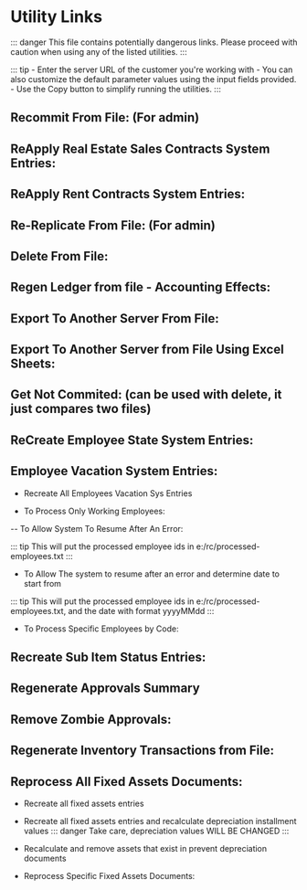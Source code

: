 # Utility Links
::: danger
This file contains potentially dangerous links. Please proceed with caution when using any of the listed utilities. 
:::

<ServerBaseURL/>
::: tip
- Enter the server URL of the customer you're working with
- You can also customize the default parameter values using the input fields provided.
- Use the Copy button to simplify running the utilities.
:::

## Recommit From File: (For admin)
<UtilityLinkBuilder
className="com.namasoft.erp.gui.server.RecommitFromFile"
:params="[
{ title: 'Main File', default: 'e:/rc/recommit.txt' },
{ title: 'Done File', default: 'e:/rc/done.txt' },
{ title: 'Errors File', default: 'e:/rc/errors.txt' }
]" :gui = "true"
/>

## ReApply Real Estate Sales Contracts System Entries:

<UtilityLinkBuilder 
className="com.namasoft.modules.realstate.domain.utils.RESysEntryMigratorUtility"/>

## ReApply Rent Contracts System Entries:
<UtilityLinkBuilder
className="com.namasoft.modules.realstate.domain.utils.UpdateREReservationEntryUtil"/>

## Re-Replicate From File: (For admin)
<UtilityLinkBuilder
className="com.namasoft.erp.gui.server.ReplicateFromFile"
:params="[
{ title: 'Main File', default: 'e:/rc/recommit.txt' },
{ title: 'Done File', default: 'e:/rc/done.txt' },
{ title: 'Errors File', default: 'e:/rc/errors.txt' }
]" :gui = "true"
/>

## Delete From File:
<UtilityLinkBuilder
className="com.namasoft.erp.gui.server.DeleteFromFile"
:params="[
{ title: 'Main File', default: 'e:/rc/delete.txt' },
{ title: 'Done File', default: 'e:/rc/done-delete.txt' },
{ title: 'Errors File', default: 'e:/rc/delete-errors.txt' }
]" :gui = "true"
/>


## Regen Ledger from file - Accounting Effects:
<UtilityLinkBuilder
className="com.namasoft.erp.gui.server.RegenAccFromFile"
:params="[
{ title: 'Main File', default: 'e:/rc/regen-ledger.txt' },
{ title: 'Done File', default: 'e:/rc/regen-ledger-delete.txt' },
{ title: 'Errors File', default: 'e:/rc/regen-ledger-errors.txt' }
]" :gui = "true"
/>

## Export To Another Server From File:
<UtilityLinkBuilder
className="com.namasoft.erp.gui.server.ExportToServerFromFileByWS"
:params="[
{ title: 'Main File', default: 'e:/rc/export.txt' },
{ title: 'Done File', default: 'e:/rc/export-delete.txt' },
{ title: 'Errors File', default: 'e:/rc/export-errors.txt' },
{ title: 'Export To Server URL', default: 'http://localhost:7070/' }
]" :gui = "true"
/>


## Export To Another Server from File Using Excel Sheets:
<UtilityLinkBuilder
className="com.namasoft.erp.gui.server.ExportToServerFromFileByExcel"
:params="[
{ title: 'Main File', default: 'e:/rc/export.txt' },
{ title: 'Done File', default: 'e:/rc/export-delete.txt' },
{ title: 'Errors File', default: 'e:/rc/export-errors.txt' },
{ title: 'Export To Server URL', default: 'http://localhost:7070/' }
]" :gui = "true"
/>

## Get Not Commited: (can be used with delete, it just compares two files)
<UtilityLinkBuilder
className="com.namasoft.erp.gui.server.CompareTwoFiles"
:params="[
{ title: 'First File', default: 'e:/rc/recommit.txt' },
{ title: 'Second File', default: 'e:/rc/export-delete.txt' }
]" :gui = "true"
/>

## ReCreate Employee State System Entries:
<UtilityLinkBuilder
className="com.namasoft.modules.humanresource.domain.entities.utils.MigrateEmpStateEntry"
/>

## Employee Vacation System Entries:
- Recreate All Employees Vacation Sys Entries
<UtilityLinkBuilder
className="com.namasoft.modules.humanresource.domain.entities.utils.VacationsSysEntryMigratorForAllEmps"
/>

- To Process Only Working Employees:
<UtilityLinkBuilder
className="com.namasoft.modules.humanresource.domain.entities.utils.VacationsSysEntryMigratorForWorkingEmps"
/>

-- To Allow System To Resume After An Error:
<UtilityLinkBuilder
className="com.namasoft.modules.humanresource.domain.entities.utils.VacationsSysEntryMigratorForAllEmps"
:params="[
{ title: 'Processed Employees File', default: 'e:/rc/processed-employees.txt' }
]"
/>

::: tip
This will put the processed employee ids in e:/rc/processed-employees.txt
:::

- To Allow The system to resume after an error and determine date to start from
  <UtilityLinkBuilder
  className="com.namasoft.modules.humanresource.domain.entities.utils.VacationsSysEntryMigratorForAllEmps"
  :params="[
  { title: 'Processed Employees File', default: 'e:/rc/processed-employees.txt', id:'file' },
  { title: 'Start From Date', default: 'yyyyMMdd', id:'date' }
  ]"
  />

::: tip
This will put the processed employee ids in e:/rc/processed-employees.txt, and the date with format yyyyMMdd 
:::

- To Process Specific Employees by Code:
  <UtilityLinkBuilder
  className="com.namasoft.modules.humanresource.domain.entities.utils.VacationsSysEntryMigratorForAllEmps"
  :params="[
  { title: 'Employee Codes', default: 'E001-E002-E003', id:'codes' }
  ]"
  />

## Recreate Sub Item Status Entries:
<UtilityLinkBuilder
className="com.namasoft.modules.srvcenter.domain.utils.SubItemStatusSysEntryRecalculateUtil"
:params="[
{ title: 'Types To Process File', default: 'e:/rc/toProcessTypes.txt', id:'file' }
]"
/>


## Regenerate Approvals Summary
<UtilityLinkBuilder
className="com.namasoft.infra.domainbase.common.approval.RecalcSummaryUtil"
/>

## Remove Zombie Approvals:
<UtilityLinkBuilder
className="com.namasoft.infra.domainbase.common.approval.FixZombieApprovalUtil"
/>

## Regenerate Inventory Transactions from File:
<UtilityLinkBuilder
className="com.namasoft.modules.supplychain.domain.utils.plugnplay.RegenInvTransReqFromFile"
:params="[
{ title: 'Main File', default: 'e:/rc/regen-inv-trans.txt' },
{ title: 'Done File', default: 'e:/rc/regen-inv-done.txt' },
{ title: 'Errors File', default: 'e:/rc/regen-inv-errors.txt' }
]"
/>

## Reprocess All Fixed Assets Documents:
- Recreate all fixed assets entries
<UtilityLinkBuilder
className="com.namasoft.modules.fixedassets.domain.utils.SWSUpdatePropertyEntryUtil"
/>

- Recreate all fixed assets entries and recalculate depreciation installment values
::: danger
Take care, depreciation values WILL BE CHANGED
:::
<UtilityLinkBuilder
  className="com.namasoft.modules.fixedassets.domain.utils.SWSUpdatePropertyEntryAndRecalcDepreciationUtil"
/>

- Recalculate and remove assets that exist in prevent depreciation documents
  <UtilityLinkBuilder
  className="com.namasoft.modules.fixedassets.domain.utils.SWSUpdatePropertyEntryAndRecalcDepreciationAndRemovePreventedAssetsUtil"
  />


- Reprocess Specific Fixed Assets Documents:
  <UtilityLinkBuilder
  className="com.namasoft.modules.supplychain.domain.utils.plugnplay.RegenInvTransReqFromFile"
  :params="[
  { title: 'Processed Assets File', default: 'e:/rc/processed-assets.txt', id:'file' },
  { title: 'Asset IDS' , default: 'ffff01,ffff02', id: 'ids' }
  ]"
  />


